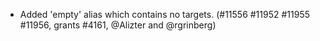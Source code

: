 - Added 'empty' alias which contains no targets. (#11556 #11952 #11955 #11956,
  grants #4161, @Alizter and @rgrinberg)
